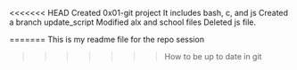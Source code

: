<<<<<<< HEAD
Created 0x01-git project
It includes bash, c, and js
Created a branch update_script
Modified alx and school files
Deleted js file.

=======
This is my readme file for the repo session
>>>>>>> How to be up to date in git
